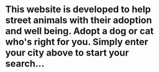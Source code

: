 This website is developed to help street animals with their adoption and well being.
Adopt a dog or cat who's right for you. Simply enter your city above to start your search...
=======

